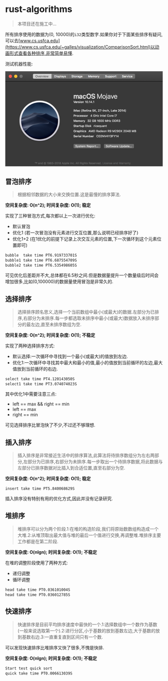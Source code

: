 # rust-algorithms

> 本项目还在施工中...

所有排序使用的数据为(0, 10000)的`i32`类型数字.如果你对于下面某些排序有疑问,可以去[www.cs.usfca.edu](https://www.cs.usfca.edu/~galles/visualization/ComparisonSort.html)以动画形式查看各种排序,非常简单易懂.

测试机器性能:

![机器性能](./machine.png)

## 冒泡排序

> 根据相邻数据的大小来交换位置.这是最慢的排序算法.

**空间复杂度: O(n^2); 时间复杂度: O(1); 稳定**

实现了三种冒泡方式,每次都以上一次进行优化:

- 默认冒泡
- 优化1 (若一次冒泡没有元素进行交互位置,那么说明已经排序好了)
- 优化1+2 (在1优化的前提下记录上次交互元素的位置,下一次循环到这个元素位置即可)

```
bubble  take time PT6.919733701S
bubble1 take time PT6.687554709S
bubble2 take time PT6.535498605S
```

可见优化后差距并不大,总体都在6.5秒之间.但是数据量提升一个数量级后时间会增加很多,比如(0,100000)的数据量使用冒泡是非常久的.

## 选择排序

> 选择排序顾名思义,选择一个当前数组中最小(或最大)的数据.左部分为已排序,右部分为未排序.每一步都选取未排序中最小(或最大)数据放入未排序部分的最左边,直至未排序数组为空.

**空间复杂度: O(n^2); 时间复杂度: O(1); 不稳定**

实现了两种选择排序方式:

- 默认选择:一次循环中寻找到一个最小(或最大)的值放到左边.
- 优化1:一次循环中寻找其中最大和最小的值,最小的值放到当前循环的左边,最大值放到当前循环的右边.

```
select take time PT4.120143050S
select1 take time PT3.074074023S
```

其中优化1中需要注意三点:

- left == max && right == min
- left == max
- right == min

可见选择排序比冒泡快了不少,不过还不够理想.

## 插入排序

> 插入排序是非常接近生活中的排序算法,此算法将待排序数组分为左右两部分,左部分为已排序,右部分为未排序.每一步取出一个待排序数据,将此数据与左部分已排序数据对比插入到合适位置,直至右部分为空.

**空间复杂度: O(n^2); 时间复杂度: O(1); 稳定**

```
insert take time PT5.840068629S
```

插入排序没有特别有用的优化方式,因此并没有记录研究.

## 堆排序

> 堆排序可以分为两个阶段.1:在堆的构造阶段,我们将原始数数组构造成一个大堆.2:从堆顶取出最大值与堆的最后一个值进行交换,再调整堆.堆排序主要工作都是在第二阶段.

**空间复杂度: O(nlgn); 时间复杂度: O(1); 不稳定**

在堆的调整阶段使用了两种方式:

- 递归调整
- 循环调整

```
head take time PT0.036101004S
head take time PT0.036012785S
```

## 快速排序

> 快速排序是目前平均排序速度中最快的一个.1:选择数组中一个数作为基数(一般来说选取第一个).2:进行分区,小于基数的放到基数左边,大于基数的放到基数右边.3:一直重复直到区间只有一个数.

可以发现快速排序比堆排序又快了很多,不愧是快排.

**空间复杂度: O(nlgn); 时间复杂度: O(1); 不稳定**

```
Start test quick sort
quick take time PT0.006613039S
```